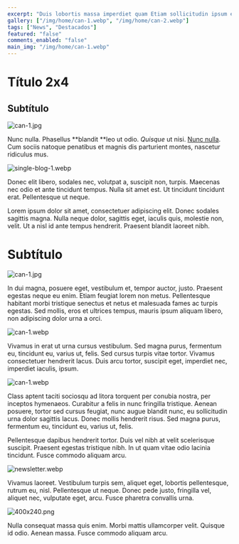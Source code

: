 ```yaml
---
excerpt: "Duis lobortis massa imperdiet quam Etiam sollicitudin ipsum eu pulvinar"
gallery: ["/img/home/can-1.webp", "/img/home/can-2.webp"]
tags: ["News", "Destacados"]
featured: "false"
comments_enabled: "false"
main_img: "/img/home/can-1.webp"
---
```

# Título 2x4

## Subtítulo

![can-1.jpg](/img/home/can-1.jpg)

Nunc nulla. Phasellus **blandit **leo ut odio. *Quisque* ut nisi. [Nunc nulla](http://). Cum sociis natoque penatibus et magnis dis parturient montes, nascetur ridiculus mus.

![single-blog-1.webp](../../public/img/home/single-blog-1.webp)

Donec elit libero, sodales nec, volutpat a, suscipit non, turpis. Maecenas nec odio et ante tincidunt tempus. Nulla sit amet est. Ut tincidunt tincidunt erat. Pellentesque ut neque.

Lorem ipsum dolor sit amet, consectetuer adipiscing elit. Donec sodales sagittis magna. Nulla neque dolor, sagittis eget, iaculis quis, molestie non, velit. Ut a nisl id ante tempus hendrerit. Praesent blandit laoreet nibh.

# Subtítulo 

![can-1.jpg](../../public/img/home/can-1.jpg)

In dui magna, posuere eget, vestibulum et, tempor auctor, justo. Praesent egestas neque eu enim. Etiam feugiat lorem non metus. Pellentesque habitant morbi tristique senectus et netus et malesuada fames ac turpis egestas. Sed mollis, eros et ultrices tempus, mauris ipsum aliquam libero, non adipiscing dolor urna a orci.

![can-1.webp](../../public/img/home/can-1.webp)

Vivamus in erat ut urna cursus vestibulum. Sed magna purus, fermentum eu, tincidunt eu, varius ut, felis. Sed cursus turpis vitae tortor. Vivamus consectetuer hendrerit lacus. Duis arcu tortor, suscipit eget, imperdiet nec, imperdiet iaculis, ipsum.

![can-1.webp](../../public/img/home/can-1.webp)

Class aptent taciti sociosqu ad litora torquent per conubia nostra, per inceptos hymenaeos. Curabitur a felis in nunc fringilla tristique. Aenean posuere, tortor sed cursus feugiat, nunc augue blandit nunc, eu sollicitudin urna dolor sagittis lacus. Donec mollis hendrerit risus. Sed magna purus, fermentum eu, tincidunt eu, varius ut, felis.

Pellentesque dapibus hendrerit tortor. Duis vel nibh at velit scelerisque suscipit. Praesent egestas tristique nibh. In ut quam vitae odio lacinia tincidunt. Fusce commodo aliquam arcu.

![newsletter.webp](../../public/img/home/newsletter.webp)

Vivamus laoreet. Vestibulum turpis sem, aliquet eget, lobortis pellentesque, rutrum eu, nisl. Pellentesque ut neque. Donec pede justo, fringilla vel, aliquet nec, vulputate eget, arcu. Fusce pharetra convallis urna.

![400x240.png](/img/demo/400x240.png)

Nulla consequat massa quis enim. Morbi mattis ullamcorper velit. Quisque id odio. Aenean massa. Fusce commodo aliquam arcu.